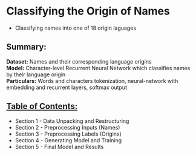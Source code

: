 # Classifying the Origin of Names
* Classifying names into one of 18 origin laguages

## Summary:
**Dataset:** Names and their corresponding language origins  
**Model:** Character-level Recurrent Neural Network which classifies names by their language origin  
**Particulars:** Words and characters tokenization, neural-network with embedding and recurrent layers, softmax output  

## [Table of Contents:](https://github.com/data-demirli/machine-learning/tree/main/3.%20Natural%20Language%20Processing/classifying-name-origins/classifying_name_origins.ipynb)

* Section 1 - Data Unpacking and Restructuring
* Section 2 - Preprocessing Inputs (Names)
* Section 3 - Preprocessing Labels (Origins)
* Section 4 - Generating Model and Training
* Section 5 - Final Model and Results